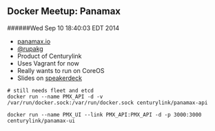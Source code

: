 Docker Meetup: Panamax
----------------------
######Wed Sep 10 18:40:03 EDT 2014

 * [panamax.io](http://panamax.io)
 * [@rupakg](https://twitter.com/rupakg)
 * Product of Centurylink
 * Uses Vagrant for now
 * Really wants to run on CoreOS
 * Slides on [speakerdeck](https://speakerdeck.com/rupakg/atl-docker-meetup-showcasing-panamax)

```
# still needs fleet and etcd
docker run --name PMX_API -d -v /var/run/docker.sock:/var/run/docker.sock centurylink/panamax-api

docker run --name PMX_UI --link PMX_API:PMX_API -d -p 3000:3000 centurylink/panamax-ui
```
